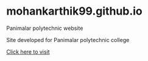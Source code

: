 # mohankarthik99.github.io
Panimalar polytechnic website

Site developed for Panimalar polytechnic college 

<a href="https://www.pptc.in">Click here to visit</a>
